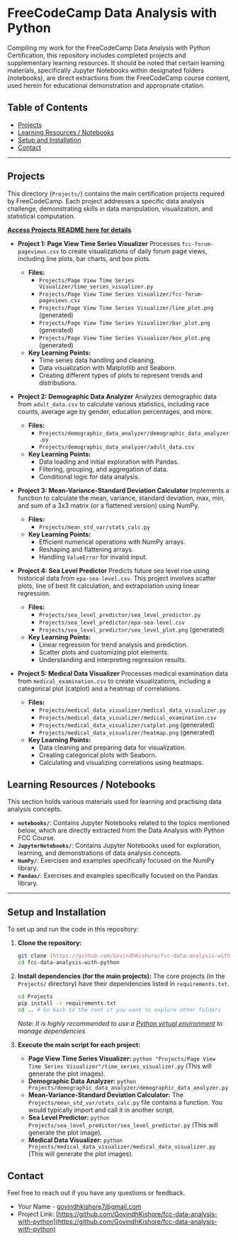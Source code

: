 # FreeCodeCamp Data Analysis with Python

Compiling my work for the FreeCodeCamp Data Analysis with Python Certification, this repository includes completed projects and supplementary learning resources. It should be noted that certain learning materials, specifically Jupyter Notebooks within designated folders (notebooks), are direct extractions from the FreeCodeCamp course content, used herein for educational demonstration and appropriate citation.

## Table of Contents

- [Projects](#projects)
- [Learning Resources / Notebooks](#learning-resources--notebooks)
- [Setup and Installation](#setup-and-installation)
- [Contact](#contact)

---

## Projects

This directory (`Projects/`) contains the main certification projects required by FreeCodeCamp. Each project addresses a specific data analysis challenge, demonstrating skills in data manipulation, visualization, and statistical computation.

**[Access Projects README here for details](Projects/README.md)**

* **Project 1: Page View Time Series Visualizer**
    Processes `fcc-forum-pageviews.csv` to create visualizations of daily forum page views, including line plots, bar charts, and box plots.
    * **Files:**
        * `Projects/Page View Time Series Visualizer/time_series_visualizer.py`
        * `Projects/Page View Time Series Visualizer/fcc-forum-pageviews.csv`
        * `Projects/Page View Time Series Visualizer/line_plot.png` (generated)
        * `Projects/Page View Time Series Visualizer/bar_plot.png` (generated)
        * `Projects/Page View Time Series Visualizer/box_plot.png` (generated)
    * **Key Learning Points:**
        * Time series data handling and cleaning.
        * Data visualization with Matplotlib and Seaborn.
        * Creating different types of plots to represent trends and distributions.

* **Project 2: Demographic Data Analyzer**
    Analyzes demographic data from `adult_data.csv` to calculate various statistics, including race counts, average age by gender, education percentages, and more.
    * **Files:**
        * `Projects/demographic_data_analyzer/demographic_data_analyzer.py`
        * `Projects/demographic_data_analyzer/adult_data.csv`
    * **Key Learning Points:**
        * Data loading and initial exploration with Pandas.
        * Filtering, grouping, and aggregation of data.
        * Conditional logic for data analysis.

* **Project 3: Mean-Variance-Standard Deviation Calculator**
    Implements a function to calculate the mean, variance, standard deviation, max, min, and sum of a 3x3 matrix (or a flattened version) using NumPy.
    * **Files:**
        * `Projects/mean_std_var/stats_calc.py`
    * **Key Learning Points:**
        * Efficient numerical operations with NumPy arrays.
        * Reshaping and flattening arrays.
        * Handling `ValueError` for invalid input.

* **Project 4: Sea Level Predictor**
    Predicts future sea level rise using historical data from `epa-sea-level.csv`. This project involves scatter plots, line of best fit calculation, and extrapolation using linear regression.
    * **Files:**
        * `Projects/sea_level_predictor/sea_level_predictor.py`
        * `Projects/sea_level_predictor/epa-sea-level.csv`
        * `Projects/sea_level_predictor/sea_level_plot.png` (generated)
    * **Key Learning Points:**
        * Linear regression for trend analysis and prediction.
        * Scatter plots and customizing plot elements.
        * Understanding and interpreting regression results.

* **Project 5: Medical Data Visualizer**
    Processes medical examination data from `medical_examination.csv` to create visualizations, including a categorical plot (catplot) and a heatmap of correlations.
    * **Files:**
        * `Projects/medical_data_visualizer/medical_data_visualizer.py`
        * `Projects/medical_data_visualizer/medical_examination.csv`
        * `Projects/medical_data_visualizer/catplot.png` (generated)
        * `Projects/medical_data_visualizer/heatmap.png` (generated)
    * **Key Learning Points:**
        * Data cleaning and preparing data for visualization.
        * Creating categorical plots with Seaborn.
        * Calculating and visualizing correlations using heatmaps.

## Learning Resources / Notebooks

This section holds various materials used for learning and practising data analysis concepts.

* **`notebooks/`**: Contains Jupyter Notebooks related to the topics mentioned below, which are directly extracted from the Data Analysis with Python FCC Course.
* **`JupyterNotebooks/`**: Contains Jupyter Notebooks used for exploration, learning, and demonstrations of data analysis concepts.
* **`NumPy/`**: Exercises and examples specifically focused on the NumPy library.
* **`Pandas/`**: Exercises and examples specifically focused on the Pandas library.

---

## Setup and Installation

To set up and run the code in this repository:

1.  **Clone the repository:**
    ```bash
    git clone [https://github.com/GovindhKishore/fcc-data-analysis-with-python.git](https://github.com/GovindhKishore/fcc-data-analysis-with-python.git)
    cd fcc-data-analysis-with-python
    ```

2.  **Install dependencies (for the main projects):**
    The core projects (in the `Projects/` directory) have their dependencies listed in `requirements.txt`.
    ```bash
    cd Projects
    pip install -r requirements.txt
    cd .. # Go back to the root if you want to explore other folders
    ```
    *Note: It is highly recommended to use a [Python virtual environment](https://docs.python.org/3/library/venv.html) to manage dependencies.*

3.  **Execute the main script for each project:**
    * **Page View Time Series Visualizer:** `python "Projects/Page View Time Series Visualizer"/time_series_visualizer.py` (This will generate the plot images).
    * **Demographic Data Analyzer:** `python Projects/demographic_data_analyzer/demographic_data_analyzer.py`
    * **Mean-Variance-Standard Deviation Calculator:** The `Projects/mean_std_var/stats_calc.py` file contains a function. You would typically import and call it in another script.
    * **Sea Level Predictor:** `python Projects/sea_level_predictor/sea_level_predictor.py` (This will generate the plot image).
    * **Medical Data Visualizer:** `python Projects/medical_data_visualizer/medical_data_visualizer.py` (This will generate the plot images).

## Contact

Feel free to reach out if you have any questions or feedback.

* Your Name - [govindhkishore7@gmail.com](mailto:govindhkishore7@gmail.com)
* Project Link: [https://github.com/GovindhKishore/fcc-data-analysis-with-python](https://github.com/GovindhKishore/fcc-data-analysis-with-python)